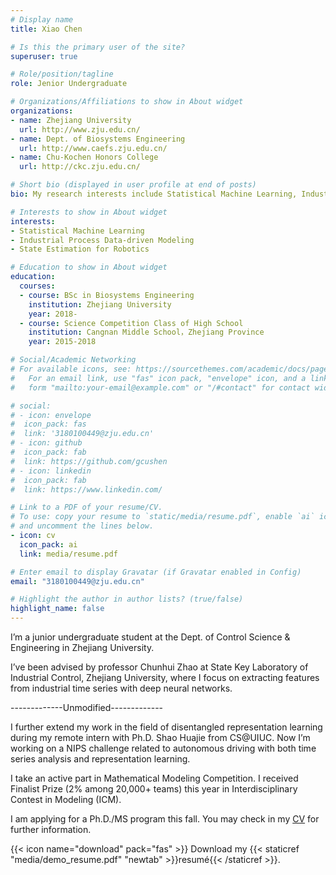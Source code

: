 ```yaml
---
# Display name
title: Xiao Chen

# Is this the primary user of the site?
superuser: true

# Role/position/tagline
role: Jenior Undergraduate

# Organizations/Affiliations to show in About widget
organizations:
- name: Zhejiang University
  url: http://www.zju.edu.cn/
- name: Dept. of Biosystems Engineering
  url: http://www.caefs.zju.edu.cn/
- name: Chu-Kochen Honors College
  url: http://ckc.zju.edu.cn/

# Short bio (displayed in user profile at end of posts)
bio: My research interests include Statistical Machine Learning, Industrial Process Data-driven Modeling, State Estimation for Robotics.

# Interests to show in About widget
interests:
- Statistical Machine Learning
- Industrial Process Data-driven Modeling
- State Estimation for Robotics

# Education to show in About widget
education:
  courses:
  - course: BSc in Biosystems Engineering
    institution: Zhejiang University
    year: 2018-
  - course: Science Competition Class of High School
    institution: Cangnan Middle School，Zhejiang Province
    year: 2015-2018

# Social/Academic Networking
# For available icons, see: https://sourcethemes.com/academic/docs/page-builder/#icons
#   For an email link, use "fas" icon pack, "envelope" icon, and a link in the
#   form "mailto:your-email@example.com" or "/#contact" for contact widget.

# social:
# - icon: envelope
#  icon_pack: fas
#  link: '3180100449@zju.edu.cn'
# - icon: github
#  icon_pack: fab
#  link: https://github.com/gcushen
# - icon: linkedin
#  icon_pack: fab
#  link: https://www.linkedin.com/

# Link to a PDF of your resume/CV.
# To use: copy your resume to `static/media/resume.pdf`, enable `ai` icons in `params.toml`, 
# and uncomment the lines below.
- icon: cv
  icon_pack: ai
  link: media/resume.pdf

# Enter email to display Gravatar (if Gravatar enabled in Config)
email: "3180100449@zju.edu.cn"

# Highlight the author in author lists? (true/false)
highlight_name: false
---
```


I’m a junior undergraduate student at the Dept. of Control Science & Engineering in Zhejiang University.

 I’ve been advised by professor Chunhui Zhao at State Key Laboratory of Industrial Control, Zhejiang University, where I focus on extracting features from industrial time series with deep neural networks. 



-------------Unmodified-------------

I further extend my work in the field of disentangled representation learning during my remote intern with Ph.D. Shao Huajie from CS@UIUC. Now I’m working on a NIPS challenge related to autonomous driving with both time series analysis and representation learning.

I take an active part in Mathematical Modeling Competition. I received Finalist Prize (2% among 20,000+ teams) this year in Interdisciplinary Contest in Modeling (ICM).

I am applying for a Ph.D./MS program this fall. You may check in my [CV](https://drive.google.com/file/d/1eolZzPNGJS-zb31B2uaAC3GMhQCTY-Pv/view?usp=sharing) for further information.

{{< icon name="download" pack="fas" >}} Download my {{< staticref "media/demo_resume.pdf" "newtab" >}}resumé{{< /staticref >}}.
